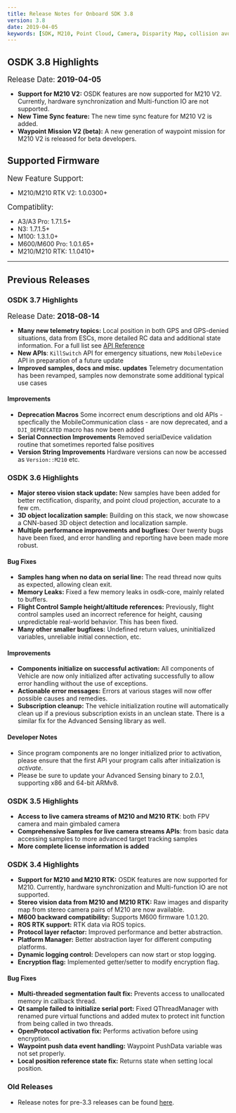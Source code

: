 ```yaml
---
title: Release Notes for Onboard SDK 3.8
version: 3.8
date: 2019-04-05
keywords: [SDK, M210, Point Cloud, Camera, Disparity Map, collision avoidance, GPS-denied]
---
```


## OSDK 3.8 Highlights

<span style="font-size:larger;">Release Date: <strong>2019-04-05</strong></span>

- **Support for M210 V2:** OSDK features are now supported for M210 V2. Currently, hardware synchronization and Multi-function IO are not supported. 
- **New Time Sync feature:** The new time sync feature for M210 V2 is added. 
- **Waypoint Mission V2 (beta):** A new generation of waypoint mission for M210 V2 is released for beta developers.

## Supported Firmware

<span style="font-size:larger;">New Feature Support:</span>

- M210/M210 RTK V2: 1.0.0300+

<span style="font-size:larger;">Compatiblity:</span>

- A3/A3 Pro: 1.7.1.5+
- N3: 1.7.1.5+
- M100: 1.3.1.0+
- M600/M600 Pro: 1.0.1.65+
- M210/M210 RTK: 1.1.0410+

<hr>

## Previous Releases

### OSDK 3.7 Highlights

<span style="font-size:larger;">Release Date: <strong>2018-08-14</strong></span>

- **Many new telemetry topics:** Local position in both GPS and GPS-denied situations, data from ESCs, more detailed RC data and additional state information. For a full list see [API Reference](https://developer.dji.com/onboard-api-reference/group__telem.html)
- **New APIs**: `KillSwitch` API for emergency situations, new `MobileDevice` API in preparation of a future update
- **Improved samples, docs and misc. updates** Telemetry documentation has been revamped, samples now demonstrate some additional typical use cases

#### Improvements

- **Deprecation Macros** Some incorrect enum descriptions and old APIs - specfically the MobileCommunication class - are now deprecated, and a `DJI_DEPRECATED` macro has now been added
- **Serial Connection Improvements** Removed serialDevice validation routine that sometimes reported false positives
- **Version String Improvements** Hardware versions can now be accessed as `Version::M210` etc.


### OSDK 3.6 Highlights

- **Major stereo vision stack update:** New samples have been added for better rectification, disparity, and point cloud projection, accurate to a few cm.
- **3D object localization sample:** Building on this stack, we now showcase a CNN-based 3D object detection and localization sample.
- **Multiple performance improvements and bugfixes:** Over twenty bugs have been fixed, and error handling and reporting have been made more robust.

#### Bug Fixes

- **Samples hang when no data on serial line:** The read thread now quits as expected, allowing clean exit.
- **Memory Leaks:** Fixed a few memory leaks in osdk-core, mainly related to buffers.
- **Flight Control Sample height/altitude references:** Previously, flight control samples used an incorrect reference for height, causing unpredictable real-world behavior. This has been fixed.
- **Many other smaller bugfixes:** Undefined return values, uninitialized variables, unreliable initial connection, etc.

#### Improvements

- **Components initialize on successful activation:** All components of Vehicle are now only initialized after activating successfully to allow error handling without the use of exceptions.
- **Actionable error messages:** Errors at various stages will now offer possible causes and remedies.
- **Subscription cleanup:** The vehicle initialization routine will automatically clean up if a previous subscription exists in an unclean state. There is a similar fix for the Advanced Sensing library as well.

#### Developer Notes
- Since program components are no longer initialized prior to activation, please ensure that the first API your program calls after initialization is *activate*.
- Please be sure to update your Advanced Sensing binary to 2.0.1, supporting x86 and 64-bit ARMv8.

### OSDK 3.5 Highlights

- **Access to live camera streams of M210 and M210 RTK**: both FPV camera and main gimbaled camera
- **Comprehensive Samples for live camera streams APIs**: from basic data accessing samples to more advanced target tracking samples
- **More complete license information is added**

### OSDK 3.4 Highlights

- **Support for M210 and M210 RTK:** 
OSDK features are now supported for M210. Currently, hardware synchronization and Multi-function IO are not supported.
- **Stereo vision data from M210 and M210 RTK:** Raw images and disparity map from stereo camera pairs of M210 are now available.
- **M600 backward compatibility:** Supports M600 firmware 1.0.1.20.
- **ROS RTK support:** RTK data via ROS topics.
- **Protocol layer refactor:** Improved performance and better abstraction.
- **Platform Manager:** Better abstraction layer for different computing platforms.
- **Dynamic logging control:** Developers can now start or stop logging.
- **Encryption flag:** Implemented getter/setter to modify encryption flag.


#### Bug Fixes

- **Multi-threaded segmentation fault fix:** Prevents access to unallocated memory in callback thread.
- **Qt sample failed to initialize serial port:** Fixed QThreadManager with renamed pure virtual functions and added mutex to protect init function from being called in two threads.
- **OpenProtocol activation fix:** Performs activation before using encryption.
- **Waypoint push data event handling:** Waypoint PushData variable was not set properly.
- **Local position reference state fix:** Returns state when setting local position.

### Old Releases

- Release notes for pre-3.3 releases can be found [here](../M100-Docs/old-release-notes.html).
